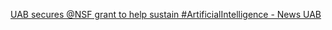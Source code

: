 [UAB secures @NSF grant to help sustain #ArtificialIntelligence - News   UAB](https://qi.tc/qi/110951)